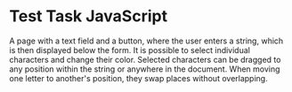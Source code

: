 # Test Task JavaScript

A page with a text field and a button, where the user enters a string, which is
then displayed below the form. It is possible to select individual characters
and change their color. Selected characters can be dragged to any position
within the string or anywhere in the document. When moving one letter to
another's position, they swap places without overlapping.
